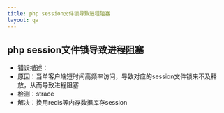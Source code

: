 ```yaml
---
title: php session文件锁导致进程阻塞
layout: qa
---
```



## php session文件锁导致进程阻塞

* 错误描述：
* 原因：当单客户端短时间高频率访问，导致对应的session文件锁来不及释放，从而导致进程阻塞
* 检测：strace
* 解决：换用redis等内存数据库存session